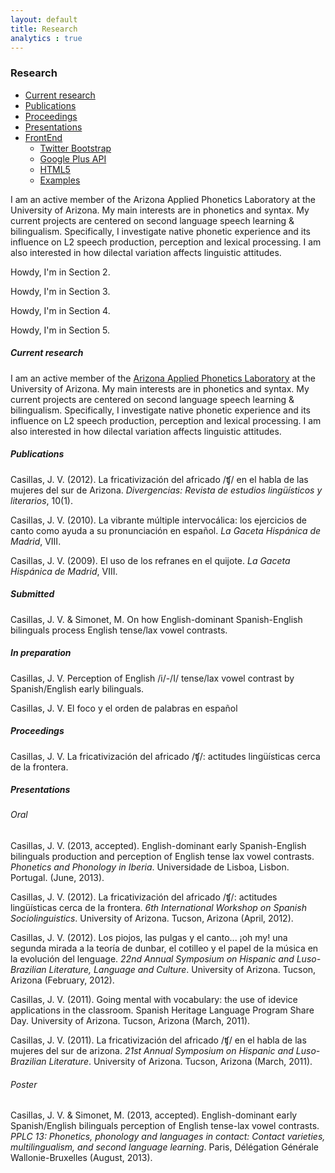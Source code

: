 ```yaml
---
layout: default
title: Research
analytics : true
---
```


### Research


<div class="tabbable"> <!-- Only required for left/right tabs -->
  <ul class="nav nav-tabs" id="myTab">
    <li class="active"><a href="#tab1" data-toggle="tab">Current research</a></li>
    <li><a href="#tab2" data-toggle="tab">Publications</a></li>
    <li><a href="#tab3" data-toggle="tab">Proceedings</a></li>
    <li><a href="#tab4" data-toggle="tab">Presentations</a></li>
    <li class="dropdown">  
        <a class="dropdown-toggle" data-toggle="dropdown" href="#tab5">FrontEnd<b class="caret"></b></a>  
        <ul class="dropdown-menu">  
            <li><a href="#">Twitter Bootstrap</a></li>  
            <li><a href="#">Google Plus API</a></li>  
            <li><a href="#">HTML5</a></li>  
            <li><a href="#">Examples</a></li>  
        </ul>  
    </li>  
  </ul>
  <div class="tab-content">
    <div class="tab-pane active" id="tab1">
      <p>I am an active member of the Arizona Applied Phonetics Laboratory at the University of Arizona. My main interests are in phonetics and syntax. My current projects are centered on second language speech learning &amp; bilingualism. Specifically, I investigate native phonetic experience and its influence on L2 speech production, perception and lexical processing. I am also interested in how dilectal variation affects linguistic attitudes.</p>
    </div>
    <div class="tab-pane" id="tab2">
      <p>Howdy, I'm in Section 2.</p>
    </div>
    <div class="tab-pane" id="tab3">
      <p>Howdy, I'm in Section 3.</p>
    </div>
    <div class="tab-pane" id="tab4">
      <p>Howdy, I'm in Section 4.</p>
    </div>
    <div class="tab-pane" id="tab5">
      <p>Howdy, I'm in Section 5.</p>
    </div>
  </div>
</div>

<script>
$('#myTab a[href="#profile"]').tab('show'); // Select tab by name
$('#myTab a:first').tab('show'); // Select first tab
$('#myTab a:last').tab('show'); // Select last tab
$('#myTab li:eq(2) a').tab('show'); // Select third tab (0-indexed)
</script>

##### Current research

I am an active member of the [Arizona Applied Phonetics Laboratory](https://sites.google.com/site/miquelsimonet/sports-lab-az) at the University of Arizona. My main interests are in phonetics and syntax. My current projects are centered on second language speech learning & bilingualism. Specifically, I investigate native phonetic experience and its influence on L2 speech production, perception and lexical processing. I am also interested in how dilectal variation affects linguistic attitudes.





##### Publications

Casillas, J. V. (2012). La fricativización del africado /ʧ/ en el habla de las mujeres del sur de Arizona. *Divergencias: Revista de estudios lingüísticos y literarios*, 10(1).

Casillas, J. V. (2010). La vibrante múltiple intervocálica: los ejercicios de canto como ayuda a su pronunciación en español. *La Gaceta Hispánica de Madrid*, VIII.

Casillas, J. V. (2009). El uso de los refranes en el quijote. *La Gaceta Hispánica de Madrid*, VIII.

##### Submitted

Casillas, J. V. & Simonet, M. On how English-dominant Spanish-English bilinguals process English tense/lax vowel contrasts. 

##### In preparation

Casillas, J. V. Perception of English /i/-/I/ tense/lax vowel contrast by Spanish/English early bilinguals.  

Casillas, J. V. El foco y el orden de palabras en español  






##### Proceedings

Casillas, J. V. La fricativización del africado /ʧ/: actitudes lingüísticas cerca de la frontera.






##### Presentations



###### Oral

Casillas, J. V. (2013, accepted). English-dominant early Spanish-English bilinguals production and perception of English tense lax vowel contrasts. *Phonetics and Phonology in Iberia*. Universidade de Lisboa, Lisbon. Portugal. (June, 2013).

Casillas, J. V. (2012). La fricativización del africado /ʧ/: actitudes lingüísticas cerca de la frontera. *6th International Workshop on Spanish Sociolinguistics*. University of Arizona. Tucson, Arizona (April, 2012).

Casillas, J. V. (2012). Los piojos, las pulgas y el canto... ¡oh my! una segunda mirada a la teoría de dunbar, el cotilleo y el papel de la música en la evolución del lenguage. *22nd Annual Symposium on Hispanic and Luso-Brazilian Literature, Language and Culture*. University of Arizona. Tucson, Arizona (February, 2012).

Casillas, J. V. (2011). Going mental with vocabulary: the use of idevice applications in the classroom. Spanish Heritage Language Program Share Day. University of Arizona. Tucson, Arizona (March, 2011). 

Casillas, J. V. (2011). La fricativización del africado /ʧ/ en el habla de las mujeres del sur de arizona. *21st Annual Symposium on Hispanic and Luso-Brazilian Literature*. University of Arizona. Tucson, Arizona (March, 2011). 


###### Poster

Casillas, J. V. & Simonet, M. (2013, accepted). English-dominant early Spanish/English bilinguals perception of English tense-lax vowel contrasts. *PPLC 13: Phonetics, phonology and languages in contact: Contact varieties, multilingualism, and second language learning*. Paris, Délégation Générale Wallonie-Bruxelles (August, 2013).



